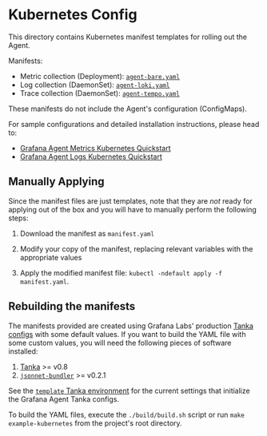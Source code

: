 # Kubernetes Config

This directory contains Kubernetes manifest templates for rolling out the Agent.

Manifests:

- Metric collection (Deployment): [`agent-bare.yaml`](./agent-bare.yaml)
- Log collection (DaemonSet): [`agent-loki.yaml`](./agent-loki.yaml)
- Trace collection (DaemonSet): [`agent-tempo.yaml`](./agent-tempo.yaml)

These manifests do not include the Agent's configuration (ConfigMaps). 

For sample configurations and detailed installation instructions, please head to:

- [Grafana Agent Metrics Kubernetes Quickstart](https://grafana.com/docs/grafana-cloud/quickstart/agent_k8s/)
- [Grafana Agent Logs Kubernetes Quickstart](https://grafana.com/docs/grafana-cloud/quickstart/k8s_agent_logs/)

## Manually Applying

Since the manifest files are just templates, note that they are *not* ready for
applying out of the box and you will have to manually perform the following steps:

1. Download the manifest as `manifest.yaml`

2. Modify your copy of the manifest, replacing relevant variables with the appropriate values

3. Apply the modified manifest file: `kubectl -ndefault apply -f manifest.yaml`.

## Rebuilding the manifests

The manifests provided are created using Grafana Labs' production
[Tanka configs](../tanka/grafana-agent) with some default values. If you want to
build the YAML file with some custom values, you will need the following pieces
of software installed:

1. [Tanka](https://github.com/grafana/tanka) >= v0.8
2. [`jsonnet-bundler`](https://github.com/jsonnet-bundler/jsonnet-bundler) >= v0.2.1

See the [`template` Tanka environment](./build/templates) for the current
settings that initialize the Grafana Agent Tanka configs. 

To build the YAML files, execute the `./build/build.sh` script or run `make example-kubernetes` 
from the project's root directory.
